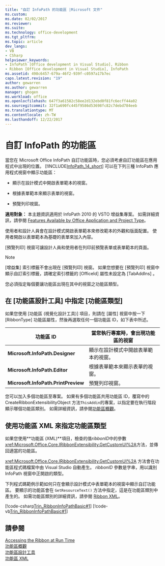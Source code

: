 ```yaml
---
title: "自訂 InfoPath 的功能區 |Microsoft 文件"
ms.custom: 
ms.date: 02/02/2017
ms.reviewer: 
ms.suite: 
ms.technology: office-development
ms.tgt_pltfrm: 
ms.topic: article
dev_langs:
- VB
- CSharp
helpviewer_keywords:
- InfoPath [Office development in Visual Studio], Ribbon
- Ribbon [Office development in Visual Studio], InfoPath
ms.assetid: 498c6457-679a-46f2-939f-c0597a17b7ec
caps.latest.revision: "19"
author: gewarren
ms.author: gewarren
manager: ghogen
ms.workload: office
ms.openlocfilehash: 647f3a61582c58ee2d132ebd0f81fc6ecff44a02
ms.sourcegitcommit: 32f1a690fc445f9586d53698fc82c7debd784eeb
ms.translationtype: MT
ms.contentlocale: zh-TW
ms.lasthandoff: 12/22/2017
---
```

# <a name="customizing-a-ribbon-for-infopath"></a>自訂 InfoPath 的功能區
  當您在 Microsoft Office InfoPath 自訂功能區時，您必須考慮自訂功能區在應用程式中出現的位置。 [!INCLUDE[InfoPath_14_short](../vsto/includes/infopath-14-short-md.md)] 可以在下列三種 InfoPath 應用程式視窗中顯示功能區：  
  
-   顯示在設計模式中開啟表單範本的視窗。  
  
-   根據表單範本來顯示表單的視窗。  
  
-   預覽列印視窗。  
  
 **適用對象：** 本主題資訊適用於 InfoPath 2010 的 VSTO 增益集專案。 如需詳細資訊，請參閱 [Features Available by Office Application and Project Type](../vsto/features-available-by-office-application-and-project-type.md)。  
  
 使用者和設計人員會在設計模式開啟表單範本來修改範本的外觀和版面配置。 使用者開啟以表單範本為基礎的表單來加入內容。  
  
 [預覽列印] 視窗可讓設計人員和使用者在列印前預覽表單或表單範本的頁面。  
  
> [!NOTE]  
>  [增益集]  索引標籤不會出現在 [預覽列印] 視窗。 如果您想要在 [預覽列印] 視窗中顯示自訂索引標籤，請確定索引標籤的 [OfficeId]  屬性未設定為 [TabAddIns] 。  
  
 您必須指定每個要讓功能區出現在其中的視窗之功能區類型。  
  
## <a name="specifying-the-ribbon-type-in-the-ribbon-designer"></a>在 [功能區設計工具] 中指定 [功能區類型]  
 如果您使用 [功能區 (視覺化設計工具)]  項目，則請在 [屬性]  視窗中按一下 [RibbonType]  功能區屬性，然後再選取任何一個功能區 ID，如下表中所述。  
  
|功能區 ID|當您執行專案時，會出現功能區的視窗|  
|---------------|---------------------------------------------------------------------|  
|**Microsoft.InfoPath.Designer**|顯示在設計模式中開啟表單範本的視窗。|  
|**Microsoft.InfoPath.Editor**|根據表單範本來顯示表單的視窗。|  
|**Microsoft.InfoPath.PrintPreview**|預覽列印視窗。|  
  
 您可以加入多個功能區至專案。 如果有多個功能區共用功能區 ID，覆寫中的 CreateRibbonExtensibilityObject 方法`ThisAddin`的專案，以指定要在執行階段顯示哪個功能區類別。 如需詳細資訊，請參閱[功能區概觀](../vsto/ribbon-overview.md)。  
  
## <a name="specifying-the-ribbon-type-by-using-ribbon-xml"></a>使用功能區 XML 來指定功能區類型  
 如果您使用**功能區 (XML)**項目，檢查的值*ribbonID*中的參數<xref:Microsoft.Office.Core.IRibbonExtensibility.GetCustomUI%2A>方法，並傳回適當的功能區。  
  
 <xref:Microsoft.Office.Core.IRibbonExtensibility.GetCustomUI%2A> 方法會在功能區程式碼檔案中由 Visual Studio 自動產生。 *ribbonID* 參數是字串，用以識別 InfoPath 視窗中正開啟的類型。  
  
 下列程式碼範例示範如何只在會顯示設計模式中表單範本的視窗中顯示自訂功能區。 要顯示的功能區會在 `GetResourceText()` 方法中指定，這是在功能區類別中產生的。 如需功能區類別的詳細資訊，請參閱 [Ribbon XML](../vsto/ribbon-xml.md)。  
  
 [!code-csharp[Trin_RibbonInfoPathBasic#1](../vsto/codesnippet/CSharp/myinfopathproject/ribbon.cs#1)]
 [!code-vb[Trin_RibbonInfoPathBasic#1](../vsto/codesnippet/VisualBasic/myinfopathproject/ribbon.vb#1)]  
  
## <a name="see-also"></a>請參閱  
 [Accessing the Ribbon at Run Time](../vsto/accessing-the-ribbon-at-run-time.md)   
 [功能區概觀](../vsto/ribbon-overview.md)   
 [功能區設計工具](../vsto/ribbon-designer.md)   
 [功能區 XML](../vsto/ribbon-xml.md)  
  
  
